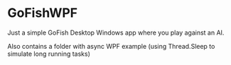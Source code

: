 # GoFishWPF
Just a simple GoFish Desktop Windows app where you play against an AI.

Also contains a folder with async WPF example (using Thread.Sleep to simulate long running tasks)
